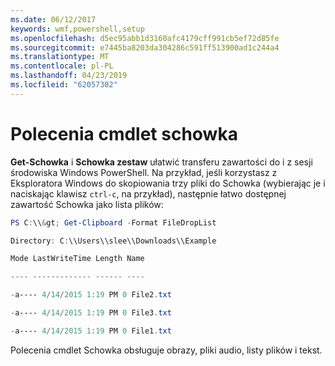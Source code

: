 ```yaml
---
ms.date: 06/12/2017
keywords: wmf,powershell,setup
ms.openlocfilehash: d5ec95abb1d3160afc4179cff991cb5ef72d85fe
ms.sourcegitcommit: e7445ba8203da304286c591ff513900ad1c244a4
ms.translationtype: MT
ms.contentlocale: pl-PL
ms.lasthandoff: 04/23/2019
ms.locfileid: "62057302"
---
```

# <a name="clipboard-cmdlets"></a>Polecenia cmdlet schowka
**Get-Schowka** i **Schowka zestaw** ułatwić transferu zawartości do i z sesji środowiska Windows PowerShell. Na przykład, jeśli korzystasz z Eksploratora Windows do skopiowania trzy pliki do Schowka (wybierając je i naciskając klawisz `ctrl-c`, na przykład), następnie łatwo dostępnej zawartość Schowka jako lista plików:

```powershell
PS C:\\&gt; Get-Clipboard -Format FileDropList

Directory: C:\\Users\\slee\\Downloads\\Example

Mode LastWriteTime Length Name

---- ------------- ------ ----

-a---- 4/14/2015 1:19 PM 0 File2.txt

-a---- 4/14/2015 1:19 PM 0 File3.txt

-a---- 4/14/2015 1:19 PM 0 File1.txt
```


Polecenia cmdlet Schowka obsługuje obrazy, pliki audio, listy plików i tekst.
